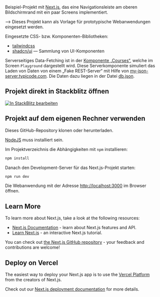 Beispiel-Projekt mit [Next.js](https://nextjs.org/), das eine Navigationsleiste am oberen Bildschirmrand mit ein paar Screens implementiert.

&xrarr; Dieses Projekt kann als Vorlage für prototypische Webanwendungen eingesetzt werden.

Eingesetzte CSS- bzw. Komponenten-Bibliotheken:

- [tailwindcss](https://www.tailwindcss.com)
- [shadcn/ui](https://ui.shadcn.com) &mdash; Sammlung von UI-Komponenten

Serverseitiges Data-Fetching ist in der [Komponente „Courses“](app/components/Courses.jsx), welche im Screen `Playground` dargestellt wird. Diese Serverkomponente simuliert das Laden von Daten von einem „Fake REST-Server“ mit Hilfe von [my-json-server.typicode.com](https://my-json-server.typicode.com). Die Daten dazu liegen in der Datei [db.json](/db.json).

## Projekt direkt in Stackblitz öffnen

[![In  StackBlitz bearbeiten](https://developer.stackblitz.com/img/open_in_stackblitz.svg)](https://stackblitz.com/github/behrends/next-nav/tree/main)

## Projekt auf dem eigenen Rechner verwenden

Dieses GitHub-Repository klonen oder herunterladen.

[NodeJS](https://nodejs.org) muss installiert sein.

Im Projektverzeichnis die Abhängigkeiten mit `npm` installieren:

```bash
npm install
```

Danach den Development-Server für das Next.js-Projekt starten:

```bash
npm run dev
```

Die Webanwendung mit der Adresse [http://localhost:3000](http://localhost:3000) im Browser öffnen.

## Learn More

To learn more about Next.js, take a look at the following resources:

- [Next.js Documentation](https://nextjs.org/docs) - learn about Next.js features and API.
- [Learn Next.js](https://nextjs.org/learn) - an interactive Next.js tutorial.

You can check out [the Next.js GitHub repository](https://github.com/vercel/next.js/) - your feedback and contributions are welcome!

## Deploy on Vercel

The easiest way to deploy your Next.js app is to use the [Vercel Platform](https://vercel.com/new?utm_medium=default-template&filter=next.js&utm_source=create-next-app&utm_campaign=create-next-app-readme) from the creators of Next.js.

Check out our [Next.js deployment documentation](https://nextjs.org/docs/deployment) for more details.
